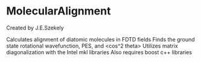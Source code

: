 MolecularAlignment
==================
Created by J.E.Szekely

Calculates alignment of diatomic molecules in FDTD fields
Finds the ground state rotational wavefunction, PES, and <cos^2 theta>
Utilizes matrix diagonalization with the Intel mkl libraries
Also requires boost c++ libraries
